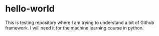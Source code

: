 # hello-world

This is testing repository where I am trying to understand a bit of Github framework. I will need it for the machine learning course in python.  
